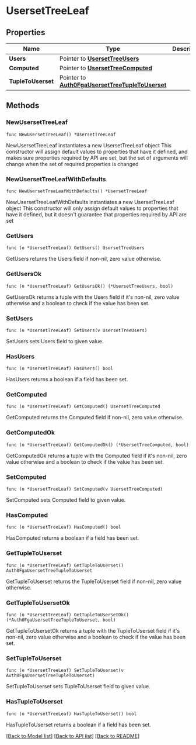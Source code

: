 # UsersetTreeLeaf

## Properties

Name | Type | Description | Notes
------------ | ------------- | ------------- | -------------
**Users** | Pointer to [**UsersetTreeUsers**](UsersetTreeUsers.md) |  | [optional] 
**Computed** | Pointer to [**UsersetTreeComputed**](UsersetTreeComputed.md) |  | [optional] 
**TupleToUserset** | Pointer to [**Auth0FgaUsersetTreeTupleToUserset**](Auth0FgaUsersetTreeTupleToUserset.md) |  | [optional] 

## Methods

### NewUsersetTreeLeaf

`func NewUsersetTreeLeaf() *UsersetTreeLeaf`

NewUsersetTreeLeaf instantiates a new UsersetTreeLeaf object
This constructor will assign default values to properties that have it defined,
and makes sure properties required by API are set, but the set of arguments
will change when the set of required properties is changed

### NewUsersetTreeLeafWithDefaults

`func NewUsersetTreeLeafWithDefaults() *UsersetTreeLeaf`

NewUsersetTreeLeafWithDefaults instantiates a new UsersetTreeLeaf object
This constructor will only assign default values to properties that have it defined,
but it doesn't guarantee that properties required by API are set

### GetUsers

`func (o *UsersetTreeLeaf) GetUsers() UsersetTreeUsers`

GetUsers returns the Users field if non-nil, zero value otherwise.

### GetUsersOk

`func (o *UsersetTreeLeaf) GetUsersOk() (*UsersetTreeUsers, bool)`

GetUsersOk returns a tuple with the Users field if it's non-nil, zero value otherwise
and a boolean to check if the value has been set.

### SetUsers

`func (o *UsersetTreeLeaf) SetUsers(v UsersetTreeUsers)`

SetUsers sets Users field to given value.

### HasUsers

`func (o *UsersetTreeLeaf) HasUsers() bool`

HasUsers returns a boolean if a field has been set.

### GetComputed

`func (o *UsersetTreeLeaf) GetComputed() UsersetTreeComputed`

GetComputed returns the Computed field if non-nil, zero value otherwise.

### GetComputedOk

`func (o *UsersetTreeLeaf) GetComputedOk() (*UsersetTreeComputed, bool)`

GetComputedOk returns a tuple with the Computed field if it's non-nil, zero value otherwise
and a boolean to check if the value has been set.

### SetComputed

`func (o *UsersetTreeLeaf) SetComputed(v UsersetTreeComputed)`

SetComputed sets Computed field to given value.

### HasComputed

`func (o *UsersetTreeLeaf) HasComputed() bool`

HasComputed returns a boolean if a field has been set.

### GetTupleToUserset

`func (o *UsersetTreeLeaf) GetTupleToUserset() Auth0FgaUsersetTreeTupleToUserset`

GetTupleToUserset returns the TupleToUserset field if non-nil, zero value otherwise.

### GetTupleToUsersetOk

`func (o *UsersetTreeLeaf) GetTupleToUsersetOk() (*Auth0FgaUsersetTreeTupleToUserset, bool)`

GetTupleToUsersetOk returns a tuple with the TupleToUserset field if it's non-nil, zero value otherwise
and a boolean to check if the value has been set.

### SetTupleToUserset

`func (o *UsersetTreeLeaf) SetTupleToUserset(v Auth0FgaUsersetTreeTupleToUserset)`

SetTupleToUserset sets TupleToUserset field to given value.

### HasTupleToUserset

`func (o *UsersetTreeLeaf) HasTupleToUserset() bool`

HasTupleToUserset returns a boolean if a field has been set.


[[Back to Model list]](../README.md#documentation-for-models) [[Back to API list]](../README.md#documentation-for-api-endpoints) [[Back to README]](../README.md)


